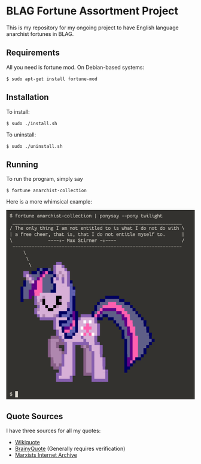 BLAG Fortune Assortment Project
===============================
This is my repository for my ongoing project to have English language anarchist fortunes in BLAG.

Requirements
------------
All you need is fortune mod. On Debian-based systems:

    $ sudo apt-get install fortune-mod

Installation
------------
To install:

    $ sudo ./install.sh

To uninstall:

    $ sudo ./uninstall.sh

Running
-------
To run the program, simply say

    $ fortune anarchist-collection

Here is a more whimsical example:

![twilight sparkle the anarchist](ponysay.png)

Quote Sources
-------------
I have three sources for all my quotes:
- [Wikiquote](https://en.wikiquote.org)
- [BrainyQuote](https://www.brainyquote.com) (Generally requires verification)
- [Marxists Internet Archive](https://marxists.org)

